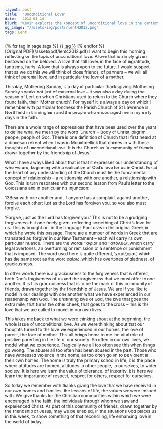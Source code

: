 ```yaml
---
layout: post
title:  "Unconditional Love"
date:   2012-03-18
blurb: "Kevin explores the concept of unconditional love in the context of Mothering Sunday, relating it to the love of God and the love within a community of faith. He emphasizes the importance of forgiveness, graciousness, and positive parenting, drawing parallels between our relationships with each other and our relationship with God."
og_image: "/assets/img/posts/lent42012.png"
tags: Lent
---    
```

<div class="tag-pills">
    {% for tag in page.tags %}
    <a href="{{ site.baseurl }}/tag/{{ tag | slugify }}" class="tag-pill">{{ tag }}</a>
    {% endfor %}
</div>
[Original PDF](/assets/pdf/lent42012.pdf)
I want to begin this morning reflecting on the topic of unconditional love. A love that is simply given, bestowed on the beloved. A love that still loves in the face of ingratitude, tantrums, hurts. A love that is always open to the future. I would suspect that as we do this we will think of close friends, of partners – we will all think of parental love, and in particular the love of a mother.

This day, Mothering Sunday, is a day of particular thanksgiving. Mothering Sunday speaks not just of maternal love – it was also a day during the season of Lent on which Christians used to return to the Church where they found faith, their ‘Mother church’. For myself it is always a day on which I remember with particular fondness the Parish Church of St Lawrence in Northfield in Birmingham and the people who encouraged me in my early days in the faith.

There are a whole range of expressions that have been used over the years to define what we mean by the word ‘Church’ – Body of Christ, pilgrim people, people of God. There is one definition of Church that I first heard at a diocesan retreat when I was in Mountmellick that chimes in with these thoughts of unconditional love. It is the Church as ‘a community of friends drawn together by the friendship of Jesus.’

What I have always liked about that is that it expresses our understanding of who we are, beginning with a realisation of God’s love for us in Christ. For at the heart of any understanding of the Church must lie the fundamental concept of relationship – a relationship with one another, a relationship with God. This is turn resonates with our second lesson from Paul’s letter to the Colossians and in particular his injunction:

13Bear with one another and, if anyone has a complaint against another, forgive each other; just as the Lord has forgiven you, so you also must forgive.

‘Forgive, just as the Lord has forgiven you.’ This is not to be a grudging forgiveness but one freely given, reflecting something of Christ’s love for us. This is brought out in the language Paul uses in the original Greek in which he wrote this passage. There are a number of words in Greek that are translated as ‘forgive’ in our New Testament – each will carry its own particular nuance. There are the words ‘’ἀφίδι’ and ‘’ἀπολύω’, which carry legal overtones, an overturning or remission of a sentence or punishment that is imposed. The word used here is quite different, ‘χαρίζομαι’, which has the same root as the word χαίρω, which has overtones of gladness, of graciousness.

In other words there is a graciousness to the forgiveness that is offered, both God’s forgiveness of us and the forgiveness that we must offer to one another. It is this graciousness that is to be the mark of this community of friends, drawn together by the friendship of Jesus. We are if you like to model in our dealings with one another what we have experienced in our relationship with God. The unstinting love of God, the love that goes the extra mile, that turns the other cheek, that goes to the cross – this is the love that we are called to model in our own lives.

This takes me back to what we were thinking about at the beginning, the whole issue of unconditional love. As we were thinking about that our thoughts turned to the love we experienced in our homes, the love of parent, the love of mother. This all brings home to me the vital role of positive parenting in the life of our society. So often in our own lives, we model what we experience. Tragically we all too often see this when things go wrong. The abuser all too often has been abused in the past. Those who have witnessed violence in the home, all too often go on to be violent in their own homes. The home is truly the primary school in life, it is the place where attitudes are formed, attitudes to other people, to ourselves, to wider society. It is here we learn the value of tolerance, of integrity, it is here we learn the importance of respect, respect for others, respect for ourselves.

So today we remember with thanks giving the love that we have received in our own homes and families, the lessons of life, the values we were imbued with. We give thanks for the Christian communities within which we were encouraged in the faith, the individuals through whom we saw and experienced Christ. As part of this community of friends, drawn together by the friendship of Jesus, may we be enabled, in the situations God places us in this week, to show something of that reconciling, life enhancing love in the world of today.
